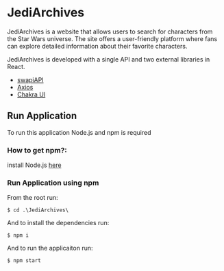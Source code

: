# JediArchives
JediArchives is a website that allows users to search for characters from the Star Wars universe. The site offers a user-friendly platform where fans can explore detailed information about their favorite characters.

JediArchives is developed with a single API and two external libraries in React.

- [swapiAPI](https://swapi.dev/)
- [Axios](https://github.com/axios/axios)
- [Chakra UI](https://v2.chakra-ui.com/)

## Run Application
To run this application Node.js and npm is required

### How to get npm?:

 install Node.js [here](https://nodejs.org/en) 

### Run Application using npm

From the root run:
```
$ cd .\JediArchives\
```

And to install the dependencies run:

```
$ npm i
```

And to run the applicaiton run:
```
$ npm start 
```